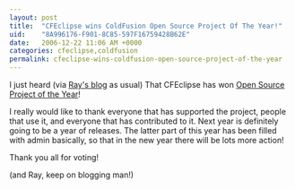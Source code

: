 ```yaml
---
layout: post
title:  "CFEclipse wins ColdFusion Open Source Project Of The Year!"
uid:	"8A996176-F901-8C85-597F16759428B62E"
date:   2006-12-22 11:06 AM +0000
categories: cfeclipse,coldfusion
permalink: cfeclipse-wins-coldfusion-open-source-project-of-the-year
---
```

I just heard (via <a href="http://ray.camdenfamily.com/index.cfm/2006/12/22/2006-ColdFusion-Blog-of-the-Year">Ray's blog</a> as usual) That CFEclipse has won <a href="http://cfsilence.com/blog/client/index.cfm/2006/12/22/2006-CFeMmys--And-The-Winners-Are">Open Source Project of the Year</a>!

I really would like to thank everyone that has supported the project, people that use it, and everyone that has contributed to it. Next year is definitely going to be a year of releases. The latter part of this year has been filled with admin basically, so that in the new year there will be lots more action!

Thank you all for voting! 

(and Ray, keep on blogging man!)